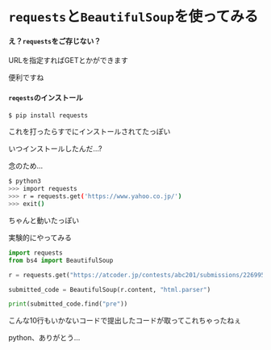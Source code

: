 # `requests`と`BeautifulSoup`を使ってみる



#### え？`requests`をご存じない？

URLを指定すればGETとかができます

便利ですね



#### `reqests`のインストール

```bash
$ pip install requests
```

これを打ったらすでにインストールされてたっぽい

いつインストールしたんだ...?



念のため...

```bash
$ python3
>>> import requests
>>> r = requests.get('https://www.yahoo.co.jp/')
>>> exit()
```

ちゃんと動いたっぽい



実験的にやってみる

```python
import requests
from bs4 import BeautifulSoup

r = requests.get("https://atcoder.jp/contests/abc201/submissions/22699598")

submitted_code = BeautifulSoup(r.content, "html.parser")

print(submitted_code.find("pre"))
```

こんな10行もいかないコードで提出したコードが取ってこれちゃったねぇ

python、ありがとう...
